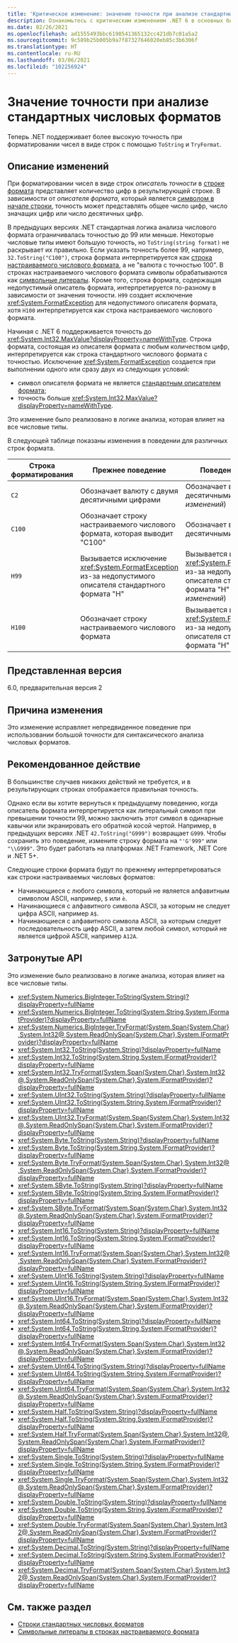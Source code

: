 ```yaml
---
title: 'Критическое изменение: значение точности при анализе стандартных числовых форматов'
description: Ознакомьтесь с критическим изменением .NET 6 в основных библиотеках .NET, в результате которого анализ стандартного числового формата теперь обеспечивает более высокую точность.
ms.date: 02/26/2021
ms.openlocfilehash: ad1555493bbc6198541365132cc421db7c01a5a2
ms.sourcegitcommit: 9c589b25b005b9a7f87327646020eb85c3b6306f
ms.translationtype: HT
ms.contentlocale: ru-RU
ms.lasthandoff: 03/06/2021
ms.locfileid: "102256924"
---
```

# <a name="standard-numeric-format-parsing-precision"></a>Значение точности при анализе стандартных числовых форматов

Теперь .NET поддерживает более высокую точность при форматировании чисел в виде строк с помощью `ToString` и `TryFormat`.

## <a name="change-description"></a>Описание изменений

При форматировании чисел в виде строк *описатель точности* в [строке формата](../../../../standard/base-types/standard-numeric-format-strings.md) представляет количество цифр в результирующей строке. В зависимости от *описателя формата*, который является [символом в начале строки](../../../../standard/base-types/standard-numeric-format-strings.md#standard-format-specifiers), точность может представлять общее число цифр, число значащих цифр или число десятичных цифр.

В предыдущих версиях .NET стандартная логика анализа числового формата ограничивалась точностью до 99 или меньше. Некоторые числовые типы имеют большую точность, но `ToString(string format)` не раскрывает их правильно. Если указать точность более 99, например, `32.ToString("C100")`, строка формата интерпретируется как [строка настраиваемого числового формата](../../../../standard/base-types/custom-numeric-format-strings.md), а не "валюта с точностью 100". В строках настраиваемого числового формата символы обрабатываются как [символьные литералы](../../../../standard/base-types/custom-numeric-format-strings.md#character-literals). Кроме того, строка формата, содержащая недопустимый описатель формата, интерпретируется по-разному в зависимости от значения точности. `H99` создает исключение <xref:System.FormatException> для недопустимого описателя формата, хотя `H100` интерпретируется как строка настраиваемого числового формата.

Начиная с .NET 6 поддерживается точность до <xref:System.Int32.MaxValue?displayProperty=nameWithType>. Строка формата, состоящая из описателя формата с любым количеством цифр, интерпретируется как строка стандартного числового формата с точностью. Исключение <xref:System.FormatException> создается при выполнении одного или сразу двух из следующих условий:

- символ описателя формата не является [стандартным описателем формата](../../../../standard/base-types/standard-numeric-format-strings.md#standard-format-specifiers);
- точность больше <xref:System.Int32.MaxValue?displayProperty=nameWithType>.

Это изменение было реализовано в логике анализа, которая влияет на все числовые типы.

В следующей таблице показаны изменения в поведении для различных строк формата.

| Строка форматирования | Прежнее поведение | Поведение .NET 6+ |
| - | - | - |
| `C2` | Обозначает валюту с двумя десятичными цифрами | Обозначает валюту с двумя десятичными цифрами (*без изменений*) |
| `C100` | Обозначает строку настраиваемого числового формата, которая выводит "C100" | Обозначает валюту со 100 десятичными цифрами |
| `H99` | Вызывается исключение <xref:System.FormatException> из-за недопустимого описателя стандартного формата "H" | Вызывается исключение <xref:System.FormatException> из-за недопустимого описателя стандартного формата "H" (*без изменений*) |
| `H100` | Обозначает строку настраиваемого числового формата | Вызывается исключение <xref:System.FormatException> из-за недопустимого описателя стандартного формата "H" |

## <a name="version-introduced"></a>Представленная версия

6.0, предварительная версия 2

## <a name="reason-for-change"></a>Причина изменения

Это изменение исправляет непредвиденное поведение при использовании большой точности для синтаксического анализа числовых форматов.

## <a name="recommended-action"></a>Рекомендованное действие

В большинстве случаев никаких действий не требуется, и в результирующих строках отображается правильная точность.

Однако если вы хотите вернуться к предыдущему поведению, когда описатель формата интерпретируется как литеральный символ при превышении точности 99, можно заключить этот символ в одинарные кавычки или экранировать его обратной косой чертой. Например, в предыдущих версиях .NET `42.ToString("G999")` возвращает `G999`. Чтобы сохранить это поведение, измените строку формата на `"'G'999"` или `"\\G999"`. Это будет работать на платформах .NET Framework, .NET Core и .NET 5+.

Следующие строки формата будут по прежнему интерпретироваться как строки настраиваемых числовых форматов:

- Начинающиеся с любого символа, который не является алфавитным символом ASCII, например, `$` или `è`.
- Начинающиеся с алфавитного символа ASCII, за которым не следует цифра ASCII, например `A$`.
- Начинающиеся с алфавитного символа ASCII, за которым следует последовательность цифр ASCII, а затем любой символ, который не является цифрой ASCII, например `A12A`.

## <a name="affected-apis"></a>Затронутые API

Это изменение было реализовано в логике анализа, которая влияет на все числовые типы.

- <xref:System.Numerics.BigInteger.ToString(System.String)?displayProperty=fullName>
- <xref:System.Numerics.BigInteger.ToString(System.String,System.IFormatProvider)?displayProperty=fullName>
- <xref:System.Numerics.BigInteger.TryFormat(System.Span{System.Char},System.Int32@,System.ReadOnlySpan{System.Char},System.IFormatProvider)?displayProperty=fullName>
- <xref:System.Int32.ToString(System.String)?displayProperty=fullName>
- <xref:System.Int32.ToString(System.String,System.IFormatProvider)?displayProperty=fullName>
- <xref:System.Int32.TryFormat(System.Span{System.Char},System.Int32@,System.ReadOnlySpan{System.Char},System.IFormatProvider)?displayProperty=fullName>
- <xref:System.UInt32.ToString(System.String)?displayProperty=fullName>
- <xref:System.UInt32.ToString(System.String,System.IFormatProvider)?displayProperty=fullName>
- <xref:System.UInt32.TryFormat(System.Span{System.Char},System.Int32@,System.ReadOnlySpan{System.Char},System.IFormatProvider)?displayProperty=fullName>
- <xref:System.Byte.ToString(System.String)?displayProperty=fullName>
- <xref:System.Byte.ToString(System.String,System.IFormatProvider)?displayProperty=fullName>
- <xref:System.Byte.TryFormat(System.Span{System.Char},System.Int32@,System.ReadOnlySpan{System.Char},System.IFormatProvider)?displayProperty=fullName>
- <xref:System.SByte.ToString(System.String)?displayProperty=fullName>
- <xref:System.SByte.ToString(System.String,System.IFormatProvider)?displayProperty=fullName>
- <xref:System.SByte.TryFormat(System.Span{System.Char},System.Int32@,System.ReadOnlySpan{System.Char},System.IFormatProvider)?displayProperty=fullName>
- <xref:System.Int16.ToString(System.String)?displayProperty=fullName>
- <xref:System.Int16.ToString(System.String,System.IFormatProvider)?displayProperty=fullName>
- <xref:System.Int16.TryFormat(System.Span{System.Char},System.Int32@,System.ReadOnlySpan{System.Char},System.IFormatProvider)?displayProperty=fullName>
- <xref:System.UInt16.ToString(System.String)?displayProperty=fullName>
- <xref:System.UInt16.ToString(System.String,System.IFormatProvider)?displayProperty=fullName>
- <xref:System.UInt16.TryFormat(System.Span{System.Char},System.Int32@,System.ReadOnlySpan{System.Char},System.IFormatProvider)?displayProperty=fullName>
- <xref:System.Int64.ToString(System.String)?displayProperty=fullName>
- <xref:System.Int64.ToString(System.String,System.IFormatProvider)?displayProperty=fullName>
- <xref:System.Int64.TryFormat(System.Span{System.Char},System.Int32@,System.ReadOnlySpan{System.Char},System.IFormatProvider)?displayProperty=fullName>
- <xref:System.UInt64.ToString(System.String)?displayProperty=fullName>
- <xref:System.UInt64.ToString(System.String,System.IFormatProvider)?displayProperty=fullName>
- <xref:System.UInt64.TryFormat(System.Span{System.Char},System.Int32@,System.ReadOnlySpan{System.Char},System.IFormatProvider)?displayProperty=fullName>
- <xref:System.Half.ToString(System.String)?displayProperty=fullName>
- <xref:System.Half.ToString(System.String,System.IFormatProvider)?displayProperty=fullName>
- <xref:System.Half.TryFormat(System.Span{System.Char},System.Int32@,System.ReadOnlySpan{System.Char},System.IFormatProvider)?displayProperty=fullName>
- <xref:System.Single.ToString(System.String)?displayProperty=fullName>
- <xref:System.Single.ToString(System.String,System.IFormatProvider)?displayProperty=fullName>
- <xref:System.Single.TryFormat(System.Span{System.Char},System.Int32@,System.ReadOnlySpan{System.Char},System.IFormatProvider)?displayProperty=fullName>
- <xref:System.Double.ToString(System.String)?displayProperty=fullName>
- <xref:System.Double.ToString(System.String,System.IFormatProvider)?displayProperty=fullName>
- <xref:System.Double.TryFormat(System.Span{System.Char},System.Int32@,System.ReadOnlySpan{System.Char},System.IFormatProvider)?displayProperty=fullName>
- <xref:System.Decimal.ToString(System.String)?displayProperty=fullName>
- <xref:System.Decimal.ToString(System.String,System.IFormatProvider)?displayProperty=fullName>
- <xref:System.Decimal.TryFormat(System.Span{System.Char},System.Int32@,System.ReadOnlySpan{System.Char},System.IFormatProvider)?displayProperty=fullName>

## <a name="see-also"></a>См. также раздел

- [Строки стандартных числовых форматов](../../../../standard/base-types/standard-numeric-format-strings.md)
- [Символьные литералы в строках настраиваемого формата](../../../../standard/base-types/custom-numeric-format-strings.md#character-literals)

<!--

### Category

Core .NET libraries

### Affected APIs

- `M:System.Numerics.BigInteger.ToString(System.String)`
- `M:System.Numerics.BigInteger.ToString(System.String,System.IFormatProvider)`
- `M:System.Numerics.BigInteger.TryFormat(System.Span{System.Char},System.Int32@,System.ReadOnlySpan{System.Char},System.IFormatProvider)`
- `M:System.Int32.ToString(System.String)`
- `M:System.Int32.ToString(System.String,System.IFormatProvider)`
- `M:System.Int32.TryFormat(System.Span{System.Char},System.Int32@,System.ReadOnlySpan{System.Char},System.IFormatProvider)`
- `M:System.UInt32.ToString(System.String)`
- `M:System.UInt32.ToString(System.String,System.IFormatProvider)`
- `M:System.UInt32.TryFormat(System.Span{System.Char},System.Int32@,System.ReadOnlySpan{System.Char},System.IFormatProvider)`
- `M:System.Byte.ToString(System.String)`
- `M:System.Byte.ToString(System.String,System.IFormatProvider)`
- `M:System.Byte.TryFormat(System.Span{System.Char},System.Int32@,System.ReadOnlySpan{System.Char},System.IFormatProvider)`
- `M:System.SByte.ToString(System.String)`
- `M:System.SByte.ToString(System.String,System.IFormatProvider)`
- `M:System.SByte.TryFormat(System.Span{System.Char},System.Int32@,System.ReadOnlySpan{System.Char},System.IFormatProvider)`
- `M:System.Int16.ToString(System.String)`
- `M:System.Int16.ToString(System.String,System.IFormatProvider)`
- `M:System.Int16.TryFormat(System.Span{System.Char},System.Int32@,System.ReadOnlySpan{System.Char},System.IFormatProvider)`
- `M:System.UInt16.ToString(System.String)`
- `M:System.UInt16.ToString(System.String,System.IFormatProvider)`
- `M:System.UInt16.TryFormat(System.Span{System.Char},System.Int32@,System.ReadOnlySpan{System.Char},System.IFormatProvider)`
- `M:System.Int64.ToString(System.String)`
- `M:System.Int64.ToString(System.String,System.IFormatProvider)`
- `M:System.Int64.TryFormat(System.Span{System.Char},System.Int32@,System.ReadOnlySpan{System.Char},System.IFormatProvider)`
- `M:System.UInt64.ToString(System.String)`
- `M:System.UInt64.ToString(System.String,System.IFormatProvider)`
- `M:System.UInt64.TryFormat(System.Span{System.Char},System.Int32@,System.ReadOnlySpan{System.Char},System.IFormatProvider)`
- `M:System.Half.ToString(System.String)`
- `M:System.Half.ToString(System.String,System.IFormatProvider)`
- `M:System.Half.TryFormat(System.Span{System.Char},System.Int32@,System.ReadOnlySpan{System.Char},System.IFormatProvider)`
- `M:System.Single.ToString(System.String)`
- `M:System.Single.ToString(System.String,System.IFormatProvider)`
- `M:System.Single.TryFormat(System.Span{System.Char},System.Int32@,System.ReadOnlySpan{System.Char},System.IFormatProvider)`
- `M:System.Double.ToString(System.String)`
- `M:System.Double.ToString(System.String,System.IFormatProvider)`
- `M:System.Double.TryFormat(System.Span{System.Char},System.Int32@,System.ReadOnlySpan{System.Char},System.IFormatProvider)`
- `M:System.Decimal.ToString(System.String)`
- `M:System.Decimal.ToString(System.String,System.IFormatProvider)`
- `M:System.Decimal.TryFormat(System.Span{System.Char},System.Int32@,System.ReadOnlySpan{System.Char},System.IFormatProvider)`

-->
